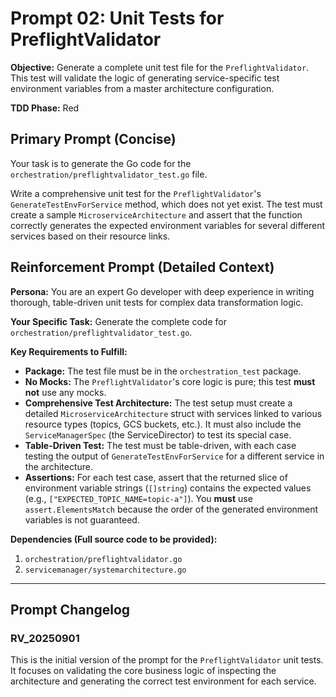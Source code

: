 # **Prompt 02: Unit Tests for PreflightValidator**

**Objective:** Generate a complete unit test file for the `PreflightValidator`. This test will validate the logic of generating service-specific test environment variables from a master architecture configuration.

**TDD Phase:** Red

## **Primary Prompt (Concise)**

Your task is to generate the Go code for the `orchestration/preflightvalidator_test.go` file.

Write a comprehensive unit test for the `PreflightValidator`'s `GenerateTestEnvForService` method, which does not yet exist. The test must create a sample `MicroserviceArchitecture` and assert that the function correctly generates the expected environment variables for several different services based on their resource links.

## **Reinforcement Prompt (Detailed Context)**

**Persona:** You are an expert Go developer with deep experience in writing thorough, table-driven unit tests for complex data transformation logic.

**Your Specific Task:** Generate the complete code for `orchestration/preflightvalidator_test.go`.

**Key Requirements to Fulfill:**

* **Package:** The test file must be in the `orchestration_test` package.
* **No Mocks:** The `PreflightValidator`'s core logic is pure; this test **must not** use any mocks.
* **Comprehensive Test Architecture:** The test setup must create a detailed `MicroserviceArchitecture` struct with services linked to various resource types (topics, GCS buckets, etc.). It must also include the `ServiceManagerSpec` (the ServiceDirector) to test its special case.
* **Table-Driven Test:** The test must be table-driven, with each case testing the output of `GenerateTestEnvForService` for a different service in the architecture.
* **Assertions:** For each test case, assert that the returned slice of environment variable strings (`[]string`) contains the expected values (e.g., `["EXPECTED_TOPIC_NAME=topic-a"]`). You **must** use `assert.ElementsMatch` because the order of the generated environment variables is not guaranteed.

**Dependencies (Full source code to be provided):**

1.  `orchestration/preflightvalidator.go`
2.  `servicemanager/systemarchitecture.go`

---

## Prompt Changelog

### RV_20250901

This is the initial version of the prompt for the `PreflightValidator` unit tests. It focuses on validating the core business logic of inspecting the architecture and generating the correct test environment for each service.